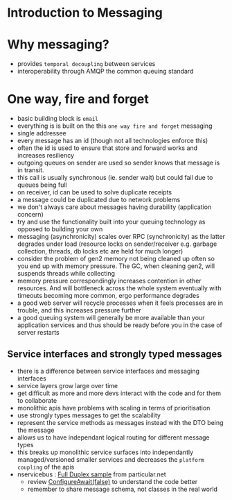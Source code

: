 # Introduction to Messaging

# Why messaging?

- provides `temporal decoupling` between services
- interoperability through AMQP the common queuing standard

# One way, fire and forget

- basic building block is `email`
- everything is is built on the this `one way fire and forget` messaging
- single addressee 
- every message has an id (though not all technologies enforce this)
- often the id is used to ensure that store and forward works and increases resiliency
- outgoing queues on sender are used so sender knows that message is in transit.
- this call is usually synchronous (ie. sender wait) but could fail due to queues being full
- on receiver, id can be used to solve duplicate receipts 
- a message could be duplicated due to network problems
- we don't always care about messages having durability (application concern)
- try and use the functionality built into your queuing technology as opposed to building your own
- messaging (asynchronicity) scales over RPC (synchronicity) as the latter degrades under load (resource locks on sender/receiver e.g. garbage collection, threads, db locks etc are held for much longer)
- consider the problem of gen2 memory not being cleaned up often so you end up with memory pressure. The GC, when cleaning gen2, will suspends threads while collecting 
- memory pressure correspondingly increases contention in other resources. And will bottleneck across the whole system eventually with timeouts becoming more common, ergo performance degrades
- a good web server will recycle processes when it feels processes are in trouble, and this increases pressure further
- a good queuing system will generally be more available than your application services and thus should be ready before you in the case of server restarts

## Service interfaces and strongly typed messages

- there is a difference between service interfaces and messaging interfaces
- service layers grow large over time
- get difficult as more and more devs interact with the code and for them to collaborate
- monolithic apis have problems with scaling in terms of prioritisation
- use strongly types messages to get the scalability
- represent the service methods as messages instead with the DTO being the message
- allows us to have independant logical routing for different message types
- this breaks up monolithic service surfaces into independantly managed/versioned smaller services and decreases the `platform coupling` of the apis 
- nservicebus : [Full Duplex sample](https://docs.particular.net/samples/fullduplex/) from particular.net
   - review [ConfigureAwait(false)](https://devblogs.microsoft.com/dotnet/configureawait-faq/) to understand the code better
   - remember to share message schema, not classes in the real world



